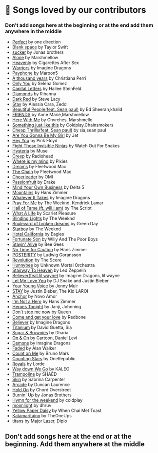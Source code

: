 # 💖 Songs loved by our contributors

### Don't add songs here at the beginning or at the end add them anywhere in the middle

- [Perfect](https://open.spotify.com/track/3NLnwwAQbbFKcEcV8hDItk?si=99fd530f93a84848) by one direction
- [Blank space](https://open.spotify.com/track/1u8c2t2Cy7UBoG4ArRcF5g?si=bf8bf247e18b4560) by Taylor Swift
- [sucker](https://open.spotify.com/track/22vgEDb5hykfaTwLuskFGD?si=687229ed255f454c) by Jonas brothers
- [Alone](https://open.spotify.com/track/3MEYFivt6bilQ9q9mFWZ4g?si=e420052b67f9492a) by Marshmellow
- [Heavenly](https://open.spotify.com/track/70YTBH8vOGJNMhy6186yFm?si=05721fbbc14142ca) by Cigarettes After Sex
- [Warriors](https://open.spotify.com/track/1sWeSMifj6Z6kZyI6z3bRc?si=95cfc11c1c484fd4) by Imagine Dragons
- [Payphone](https://open.spotify.com/track/1XGmzt0PVuFgQYYnV2It7A?si=b0352e7ee25e4634) by Maroon5
- [A thousand years](https://open.spotify.com/track/6lanRgr6wXibZr8KgzXxBl?si=66264342aa7e4adf) by Christiana Perri
- [Only You](https://open.spotify.com/track/5ZtfujhQIVRZm2RMZPQ3iD?si=b16bac6253544141) by Selena Gomez
- [Capital Letters](https://open.spotify.com/album/2nmhzJgbpV1eJ5lvtZ7Z1c) by Hailee SteinFeld
- [Diamonds](https://open.spotify.com/track/6O20JhBJPePEkBdrB5sqRx?si=87837b3d959843eb) by Rihanna
- [Dark Red](https://open.spotify.com/track/37y7iDayfwm3WXn5BiAoRk?si=851243bd279b49d9) by Steve Lacy
- [Stay](https://open.spotify.com/track/6uBhi9gBXWjanegOb2Phh0?si=7cbd5c35bfe6468a) by Alessia Cara, Zedd
- [Beautiful People(feat. Sean paul)](https://open.spotify.com/track/70eFcWOvlMObDhURTqT4Fv?si=e25069dd604f4534) by Ed Sheeran,khalid
- [FRIENDS](https://open.spotify.com/track/08bNPGLD8AhKpnnERrAc6G?si=76a00edbe12b4938) by Anne Marie,Marshmellow
- [Here With Me](https://open.spotify.com/track/5icOoE6VgqFKohjWWNp0Ac?si=070a1839e51348dc) by Chvrches, Marshmello
- [Something just like this](https://open.spotify.com/track/6RUKPb4LETWmmr3iAEQktW?si=620a80d7bf5344ce) by Coldplay,Chainsmokers
- [Cheap Thrills(feat. Sean paul)](https://open.spotify.com/track/6b3b7lILUJqXcp6w9wNQSm?si=56314b150b7a48c9) by sia,sean paul
- [Are You Gonna Be My Girl](https://open.spotify.com/track/305WCRhhS10XUcH6AEwZk6?si=b5e5bd9951f946ca) by Jet
- [Hey You](https://open.spotify.com/track/7F02x6EKYIQV3VcTaTm7oN?si=9bd55ecb23fe45ed) by Pink Floyd
- [Fight Those Invisible Ninjas](https://open.spotify.com/track/0TafMZQB02c8D71VJyGSh4?si=1074c4abe66c4af5) by Watch Out For Snakes
- [Hysteria](https://open.spotify.com/track/7xyYsOvq5Ec3P4fr6mM9fD?si=a6b0cdb029a44dae) by Muse
- [Creep](https://open.spotify.com/track/70LcF31zb1H0PyJoS1Sx1r?si=c6d1e6027a5049c4) by Radiohead
- [Where is my mind](https://open.spotify.com/track/0KzAbK6nItSqNh8q70tb0K?si=5038a99c53d7403f) by Pixies
- [Dreams](https://open.spotify.com/track/0ofHAoxe9vBkTCp2UQIavz?si=139679eefa0b4afe) by Fleetwood Mac
- [The Chain](https://open.spotify.com/track/5e9TFTbltYBg2xThimr0rU?si=ba39a949e8494314) by Fleetwood Mac
- [Cheerleader](https://open.spotify.com/track/7vFoFDWqTX0mHzLfrF1Cfy?si=636a0c6c260d432f) by OMI
- [Passionfruit](https://open.spotify.com/track/5mCPDVBb16L4XQwDdbRUpz?si=4a0b5808ae1146f8) by Drake
- [Mind Your Own Business](https://open.spotify.com/track/2CMQoSgyQLXshYuWLdtlRh?si=5c0740ab94a84d07) by Delta 5
- [Mountains](https://open.spotify.com/track/0Sg3UL7f40ulmTh0Xwr6qY?si=6cb19becde4f4ffe) by Hans Zimmer
- [Whatever It Takes](https://open.spotify.com/track/6Qn5zhYkTa37e91HC1D7lb?autoplay=true) by Imagine Dragons
- [Pray For Me](https://open.spotify.com/track/77UjLW8j5UAGAGVGhR5oUK?si=a638537817454814) by The Weeknd, Kendrick Lamar
- [Hall of Fame (ft. will.i.am)](https://open.spotify.com/track/1X1DWw2pcNZ8zSub3uhlNz?autoplay=true) by The Script
- [What A Life](https://open.spotify.com/track/4DXceUhBu8hVYO1EuT6EOt?si=d034ba4601ae4ed2) by Scarlet Pleasure
- [Blinding Lights](https://open.spotify.com/track/5Sg09MvHqNWPWsYeuY2toY?si=a495f5974a344972) by The Weeknd
- [Boulevard of broken dreams](https://open.spotify.com/track/5GorCbAP4aL0EJ16frG2hd?si=bb585e27c97540ef) by Green Day
- [Starboy](https://open.spotify.com/track/7MXVkk9YMctZqd1Srtv4MB?si=9894f88bf5194440) by The Weeknd
- [Hotel California](https://open.spotify.com/track/40riOy7x9W7GXjyGp4pjAv?si=c99e1fef73c640d0) by Eagles
- [Fortunate Son](https://open.spotify.com/track/4BP3uh0hFLFRb5cjsgLqDh?si=b93417ca632845f0) by Willy And The Poor Boys
- [Stayin' Alive](https://open.spotify.com/track/4UDmDIqJIbrW0hMBQMFOsM?si=65fb58fe5aee47c5) by Bee Gees
- [No Time for Caution](https://open.spotify.com/track/1W6LZGinxm6voDaC8NVnDU?si=a2829f5f502a497a) by Hans Zimmer
- [POSTERITY](https://open.spotify.com/track/1AKIi40li4kyJHQKOuF3Qz?si=d7a91e081bbd49c9) by Ludwig Goransson
- [Revolution](https://open.spotify.com/track/5Qs72OBqzllBJlcu5uDq2K?autoplay=true) by The Score
- [Hunnybee](https://open.spotify.com/track/3DPFmwFtV5ElQaTniLOdgk?si=52029551e3424b95) by Unknown Mortal Orchestra
- [Stairway To Heaven](https://open.spotify.com/track/12wlYeErSUNGg1B5d64077?si=90e4f328fd004097) by Led Zeppelin
- [Believer(feat.lil wayne)](https://open.spotify.com/track/2sU9EjevkrU9OkPZudvFNN?si=abab62b456044a61) by Imagine Dragons, lil wayne
- [Let Me Love You](https://open.spotify.com/track/0lYBSQXN6rCTvUZvg9S0lU?si=b2be41804fc6477b) by DJ Snake and Justin Bieber
- [Your Young Voice](https://open.spotify.com/track/0htCIJB0AHQISL5ygjgBgm?si=f9c00502d3874106) by Jonny Muir
- [STAY](https://open.spotify.com/track/4kux0P5UfguojB4h0lQnsj?autoplay=true) by Justin Bieber, The Kid LAROI
- [Anchor](https://open.spotify.com/track/7qH9Z4dJEN0l9bidizW7fq?autoplay=true) by Novo Amor
- [I'm Not a Hero](https://open.spotify.com/track/56pKYnSA0CyayMJWcEU5kH?si=5a73c6d798a94535) by Hans Zimmer
- [Heroes Tonight](https://open.spotify.com/track/3SipFlNddvL0XNZRLXvdZD?si=47e504ce864843be) by Janji, Johnning
- [Don't stop me now](https://open.spotify.com/track/43DHLzDkncpby82Po5jlOZ) by Queen
- [Come and get your love](https://open.spotify.com/album/5Gf5m9M6RiK2lkjpbP0xRu) by Redbone
- [Believer](https://open.spotify.com/track/0pqnGHJpmpxLKifKRmU6WP?si=b406b4291fba44ef) by Imagine Dragons
- [Titanium](https://open.spotify.com/track/4OQfIweaFWNTT5NkJ04txq?si=6561b067dea44118) by David Guetta, Sia
- [Sugar & Brownies](https://open.spotify.com/track/16ih0TTm4REIQuYBMPTHm8?si=46e96909a7864666) by Dharia
- [On & On](https://open.spotify.com/track/4B2kkxg3wKSTZw5JPaUtzQ?si=0080e7faa0064f8d) by Cartoon, Daniel Levi
- [Demons](https://open.spotify.com/track/5qaEfEh1AtSdrdrByCP7qR?si=572ce6cc2af94727) by Imagine Dragons
- [Faded](https://open.spotify.com/track/7gHs73wELdeycvS48JfIos?si=8ee00f0400134484) by Alan Walker
- [Count on Me](https://open.spotify.com/track/7l1qvxWjxcKpB9PCtBuTbU?si=3653a8988d554ee5) by Bruno Mars
- [Counting Stars](https://open.spotify.com/track/2tpWsVSb9UEmDRxAl1zhX1?si=dc693ceab1f44882) by OneRepublic
- [Royals](https://open.spotify.com/track/2dLLR6qlu5UJ5gk0dKz0h3?si=33cdd7c9f6ef4c66) by Lorde
- [Way down We Go](https://open.spotify.com/track/0y1QJc3SJVPKJ1OvFmFqe6?si=dcf486310d194d01) by KALEO
- [Trampoline](https://open.spotify.com/track/0lsRatBUs9HNIZAmoGABzk?si=22f905d250d4475d) by SHAED
- [Skin](https://open.spotify.com/track/03B2SfXuvDh1m9F4tqrX07?si=322a896842464e53) by Sabrina Carpenter
- [Arcade](https://open.spotify.com/album/7BISGeB7QwhqRIadxuLHfG?uid=776c13f9991e6419daab&uri=spotify%3Atrack%3A1Xi84slp6FryDSCbzq4UCD) by Duncan
  Laurence
- [Hold On](https://open.spotify.com/album/2EfmyRWheMtmVTCIsptsLi?highlight=spotify:track:5vjLSffimiIP26QG5WcN2K) by Chord
  Overstreet
- [Burnin' Up](https://open.spotify.com/track/2VEsmoek0sol9MnJFyoG9e?si=JI6ETybaRD2wrI5UUq-CwA&dl_branch=1) by Jonas Brothers
- [Hymn for the weekend](https://open.spotify.com/track/3RiPr603aXAoi4GHyXx0uy?si=7e91b6601e9c45ba) by coldplay
- [moonlight](https://open.spotify.com/track/4d83gRvk3DHU5cWBbyOlSk?si=d20d6830eb6742e4) by dhruv
- [Yellow Paper Daisy](https://open.spotify.com/track/5aQe0faFOjeskrHwpleXLJ?si=e0b98e98651549d3) by When Chai Met Toast
- [Katamaritaino](https://open.spotify.com/track/1rA9hzT9WnHYnOzsxnQEFB?si=c9e08568edcd4cf2) by TheOneUps
- [titans](https://open.spotify.com/track/73HkJbtkrKCKBzuaYorTGX?si=jrHg1jcxQSiC6pGKm7BpHQ) by Major Lazer, Diplo

## **Don't add songs here at the end or at the beginning. Add them anywhere at the middle**
